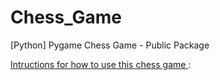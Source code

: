 # Chess_Game
[Python] Pygame Chess Game - Public Package

<u>Intructions for how to use this chess game </u>:


